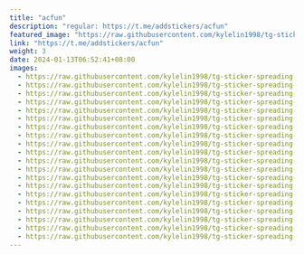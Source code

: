 ```yaml
---
title: "acfun"
description: "regular: https://t.me/addstickers/acfun"
featured_image: "https://raw.githubusercontent.com/kylelin1998/tg-sticker-spreading-worldwide-images/main/img/77786f86-6f54-45e8-9d27-46ae6dfef8ed.jpg"
link: "https://t.me/addstickers/acfun"
weight: 3
date: 2024-01-13T06:52:41+08:00
images:
  - https://raw.githubusercontent.com/kylelin1998/tg-sticker-spreading-worldwide-images/main/img/77786f86-6f54-45e8-9d27-46ae6dfef8ed.jpg
  - https://raw.githubusercontent.com/kylelin1998/tg-sticker-spreading-worldwide-images/main/img/081fe056-a19a-433d-969e-e903dd07dd9d.jpg
  - https://raw.githubusercontent.com/kylelin1998/tg-sticker-spreading-worldwide-images/main/img/26f5afac-f086-43cd-a716-25a45341d152.jpg
  - https://raw.githubusercontent.com/kylelin1998/tg-sticker-spreading-worldwide-images/main/img/12754f1c-2d37-4ebf-ac65-928c25327eeb.jpg
  - https://raw.githubusercontent.com/kylelin1998/tg-sticker-spreading-worldwide-images/main/img/58337efe-3ad1-4ada-8d5c-82a480a604c2.jpg
  - https://raw.githubusercontent.com/kylelin1998/tg-sticker-spreading-worldwide-images/main/img/1a1bfd40-ddde-4688-92be-6ec33f7b74a0.jpg
  - https://raw.githubusercontent.com/kylelin1998/tg-sticker-spreading-worldwide-images/main/img/88b35e46-c891-4bf6-b574-4e80bbc2def5.jpg
  - https://raw.githubusercontent.com/kylelin1998/tg-sticker-spreading-worldwide-images/main/img/4d74257f-3776-4bc2-8a6b-00899ba3660e.jpg
  - https://raw.githubusercontent.com/kylelin1998/tg-sticker-spreading-worldwide-images/main/img/bc873dbf-286b-4bed-833a-6425e70d0dc8.jpg
  - https://raw.githubusercontent.com/kylelin1998/tg-sticker-spreading-worldwide-images/main/img/0db5b911-7e01-46db-9673-bb818de188e1.jpg
  - https://raw.githubusercontent.com/kylelin1998/tg-sticker-spreading-worldwide-images/main/img/e52a1f85-0331-461a-982a-36cb31c2afd8.jpg
  - https://raw.githubusercontent.com/kylelin1998/tg-sticker-spreading-worldwide-images/main/img/8813258e-235e-4299-a7e0-1a7fa7f49077.jpg
  - https://raw.githubusercontent.com/kylelin1998/tg-sticker-spreading-worldwide-images/main/img/9d09ecd4-3fd3-46e5-88ed-2ad5945ae435.jpg
  - https://raw.githubusercontent.com/kylelin1998/tg-sticker-spreading-worldwide-images/main/img/9b453399-4426-4bcb-bfbb-c8069ecd0fe7.jpg
  - https://raw.githubusercontent.com/kylelin1998/tg-sticker-spreading-worldwide-images/main/img/97e3a2a9-2f19-450c-b41a-fdb6ebef6479.jpg
  - https://raw.githubusercontent.com/kylelin1998/tg-sticker-spreading-worldwide-images/main/img/54926c19-afb0-409a-85f2-1b04b76dc8be.jpg
  - https://raw.githubusercontent.com/kylelin1998/tg-sticker-spreading-worldwide-images/main/img/f7f64d79-a3c0-4053-b260-7114e2e86253.jpg
  - https://raw.githubusercontent.com/kylelin1998/tg-sticker-spreading-worldwide-images/main/img/cef0d1bc-8c04-4b83-9029-d3da6c61f276.jpg
  - https://raw.githubusercontent.com/kylelin1998/tg-sticker-spreading-worldwide-images/main/img/c4a02ce7-0cf1-4c77-bc4b-ae932a8ef4cc.jpg
  - https://raw.githubusercontent.com/kylelin1998/tg-sticker-spreading-worldwide-images/main/img/f4aa52e3-f5e9-4cb6-9a83-104f8d46d8d3.jpg
---
```

